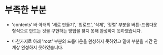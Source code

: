 # 부족한 부분

- 'contents' 바 아래의 '새로 만들기', '업로드', '삭제', '정렬' 부분을 버튼-드롭다운 형식으로 만드는 것을 구현하는 방법을 찾지 못해 완성하지 못하였습니다.

- 마찬가지로 아래 'root' 부분의 드롭다운을 완성하지 못하였고 밑에 부분을 시간 관계상 완성하지 못하였습니다.
